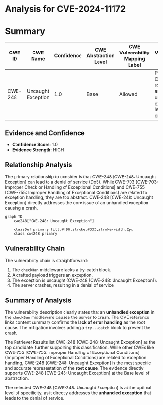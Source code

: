 # Analysis for CVE-2024-11172

# Summary
| CWE ID | CWE Name | Confidence | CWE Abstraction Level | CWE Vulnerability Mapping Label | CWE-Vulnerability Mapping Notes |
|---|---|---|---|---|---|
| CWE-248 | Uncaught Exception | 1.0 | Base | Allowed | Primary CWE. The root cause is an unhandled exception, leading to a crash. |

## Evidence and Confidence

*   **Confidence Score:** 1.0
*   **Evidence Strength:** HIGH

## Relationship Analysis
The primary relationship to consider is that CWE-248 [CWE-248: Uncaught Exception] can lead to a denial of service (DoS). While CWE-703 [CWE-703: Improper Check or Handling of Exceptional Conditions] and CWE-755 [CWE-755: Improper Handling of Exceptional Conditions] are related to exception handling, they are too abstract. CWE-248 [CWE-248: Uncaught Exception] directly addresses the core issue of an unhandled exception causing a crash.

```mermaid
graph TD
    cwe248["CWE-248: Uncaught Exception"]
    
    classDef primary fill:#f96,stroke:#333,stroke-width:2px
    class cwe248 primary
```

## Vulnerability Chain
The vulnerability chain is straightforward:
1.  The `checkBan` middleware lacks a try-catch block.
2.  A crafted payload triggers an exception.
3.  The exception is uncaught (CWE-248 [CWE-248: Uncaught Exception]).
4.  The server crashes, resulting in a denial of service.

## Summary of Analysis
The vulnerability description clearly states that an **unhandled exception** in the `checkBan` middleware causes the server to crash. The CVE reference links content summary confirms the **lack of error handling** as the root cause. The mitigation involves adding a `try...catch` block to prevent the crash.

The Retriever Results list CWE-248 [CWE-248: Uncaught Exception] as the top candidate, further supporting this classification. While other CWEs like CWE-755 [CWE-755: Improper Handling of Exceptional Conditions] (Improper Handling of Exceptional Conditions) are related to exception handling, CWE-248 [CWE-248: Uncaught Exception] is the most specific and accurate representation of the **root cause**. The evidence directly supports CWE-248 [CWE-248: Uncaught Exception] at the Base level of abstraction.

The selected CWE-248 [CWE-248: Uncaught Exception] is at the optimal level of specificity, as it directly addresses the **unhandled exception** that leads to the denial of service.